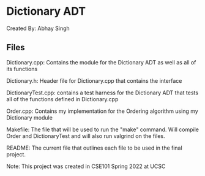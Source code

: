 # Dictionary ADT

Created By: Abhay Singh

## Files

Dictionary.cpp:
    Contains the module for the Dictionary ADT as well as all of its functions

Dictionary.h:
    Header file for Dictionary.cpp that contains the interface

DictionaryTest.cpp:
    contains a test harness for the Dictionary ADT that tests all of the functions defined in Dictionary.cpp

Order.cpp:
    Contains my implementation for the Ordering algorithm using my Dictionary module

Makefile:
    The file that will be used to run the "make" command. Will compile Order and DictionaryTest 
    and will also run valgrind on the files.

README:
    The current file that outlines each file to be used in the final project.
    
Note: This project was created in CSE101 Spring 2022 at UCSC
